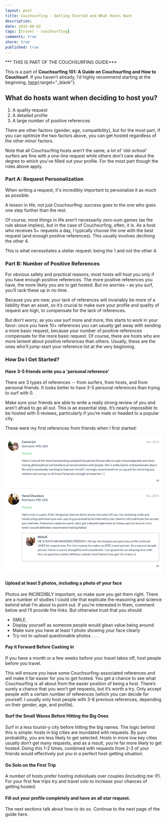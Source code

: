 ```yaml
---
layout: post
title: Couchsurfing - Getting Started and What Hosts Want
description: 
date: 2015-06-02
tags: [travel - couchsurfing]
comments: true
share: true
published: true
---
```


*** THIS IS PART OF THE COUCHSURFING GUIDE*** 

This is a part of **Couchsurfing 101: A Guide on Couchsurfing and How to Couchsurf**. If you haven’t already, I’d highly recommend starting at the beginning, [here](2017-07-01-couchsurfing-guide){:target="_blank"}.

## What do hosts want when deciding to host you?

1. A quality request
2. A detailed profile
3. A large number of positive references

There are other factors (gender, age, compatibility), but for the most part, if you can optimize the two factors above, you can get hosted regardless of the other minor factors.

Note that all Couchsurfing hosts aren't the same; a lot of 'old-school' surfers are fine with a one-line request while others don't care about the degree to which you've filled out your profile. For the most part though the rules above apply. 

### Part A: Request Personalization 

When writing a request, it's incredibly important to personalize it as much as possible. 

A lesson in life, not just Couchsurfing: success goes to the one who goes one step further than the rest.

Of course, most things in life aren’t necessarily zero-sum games (as the rule above implies), but in the case of Couchsurfing, often, it is. As a host who receives 5+ requests a day, I typically choose the one with the best request (and enough positive references). This usually involves declining the other 4.

This is what necessitates a stellar request: being the 1 and not the other 4.

### Part B: Number of Positive References

For obvious safety and practical reasons, most hosts will host you only if you have enough positive references. The more positive references you have, the more likely you are to get hosted. But no worries – as you surf, you’ll rack these up in no time.

Because you are new, your lack of references will invariably be more of a liability than an asset, so it’s crucial to make sure your profile and quality of request are high, to compensate for the lack of references.

But don’t worry; as you use surf more and more, this starts to work in your favor: once you have 10+ references you can usually get away with sending a more basic request, because your number of positive references compensate for the more basic request. Of course, there are hosts who are more lenient about positive references than others. Usually, these are the ones who’ll jump-start your reference list at the very beginning.

### How Do I Get Started?

#### Have 3-5 friends write you a 'personal reference'

There are 3 types of references -- from surfers, from hosts, and from personal friends. It looks better to have 3-5 personal references than trying to surf with 0. 

Make sure your friends are able to write a really strong review of you and aren’t afraid to go all out. This is an essential step. It’s nearly impossible to be hosted with 0 reviews, particularly if you’re male or headed to a popular city.

These were my first references from friends when I first started:

<p align="center">
  <img src="/images/cs-personal-references.png">
</p>

#### Upload at least 5 photos, including a photo of your face

Photos are INCREDIBLY important, so make sure you get them right. There are a number of studies I could cite that explicate the reasoning and science behind what I’m about to point out. If you’re interested in them, comment below and I’ll provide the links. But otherwise trust that you should:

- SMILE.
- Display yourself as someone people would glean value being around
- Make sure you have at least 1 photo showing your face clearly
- Try not to upload questionable photos . . . 

#### Pay it Forward Before Cashing In 

If you have a month or a few weeks before your travel takes off, host people before you travel.

This will ensure you have some Couchsurfing-associated references and will make it far easier for you to get hosted. You get a chance to see what Couchsurfing is all about from the easier position of being a host. There’s surely a chance that you won’t get requests, but it’s worth a try. Only accept people with a certain number of references (which you can decide for yourself. I usually only host people with 3-8 previous references, depending on their gender, age, and profile).

#### Surf the Small Waves Before Hitting the Big Ones

Surf in a less tourist-y city before hitting the big names. The logic behind this is simple: hosts in big cities are inundated with requests. By pure probability, you are less likely to get selected. Hosts in more low key cities usually don’t get many requests, and as a result, you’re far more likely to get hosted. Doing this 1-2 times, combined with requests from 2-3 of your friends would effectively put you in a perfect host-getting situation.

#### Go Solo on the First Trip
A number of hosts prefer hosting individuals over couples (including me :P). For your first few trips try and travel solo to increase your chances of getting hosted.

#### Fill out your profile completely and have an all star request.

The next sections talk about how to do so. Continue to the next page of the guide here. 